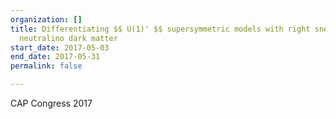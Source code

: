 ```yaml
---
organization: []
title: Differentiating $$ U(1)' $$ supersymmetric models with right sneutrino and
  neutralino dark matter
start_date: 2017-05-03
end_date: 2017-05-31
permalink: false

---
```

CAP Congress 2017
